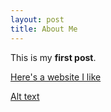 ```yaml
---
layout: post
title: About Me
---
```


This is my **first post**.

[Here's a website I like](http://seriouseats.com)

[Alt text](http://crernst25.github.io/crernst25/images/DSC_0042.JPG)
